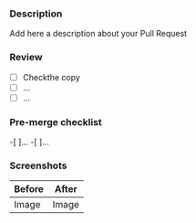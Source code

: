 ### Description

Add here a description about your Pull Request

### Review

-[ ] Checkthe copy
-[ ] ...
-[ ] ...

### Pre-merge checklist

-[ ]... 
-[ ]...

### Screenshots

|Before|After|
|------|-----|
|Image |Image|
